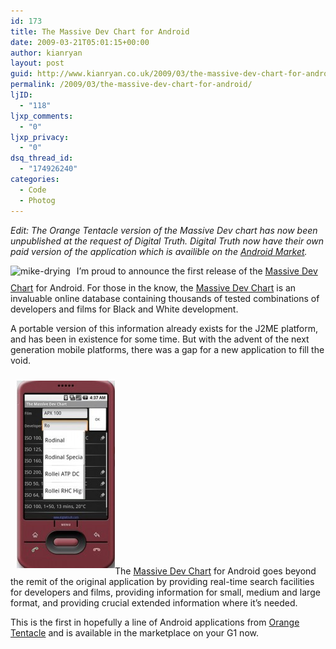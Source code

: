 ```yaml
---
id: 173
title: The Massive Dev Chart for Android
date: 2009-03-21T05:01:15+00:00
author: kianryan
layout: post
guid: http://www.kianryan.co.uk/2009/03/the-massive-dev-chart-for-android/
permalink: /2009/03/the-massive-dev-chart-for-android/
ljID:
  - "118"
ljxp_comments:
  - "0"
ljxp_privacy:
  - "0"
dsq_thread_id:
  - "174926240"
categories:
  - Code
  - Photog
---
```

_Edit: The Orange Tentacle version of the Massive Dev chart has now been unpublished at the request of Digital Truth. Digital Truth now have their own paid version of the application which is availible on the [Android Market](https://market.android.com/details?id=com.digitaltruth.mdc&feature=search_result)._

<img src="/assets/images/2009/03/mike-drying.jpg" alt="mike-drying" title="mike-drying"   style="margin-right: 10px; margin-bottom: 10px;" class="alignleft size-medium wp-image-176" srcset="/assets/images/2009/03/mike-drying.jpg 255w, /assets/images/2009/03/mike-drying-150x150.jpg 150w" sizes="(max-width: 255px) 100vw, 255px" />I&#8217;m proud to announce the first release of the [Massive Dev Chart](http://www.digitaltruth.com/devchart.php) for Android. For those in the know, the [Massive Dev Chart](http://www.digitaltruth.com/devchart.php) is an invaluable online database containing thousands of tested combinations of developers and films for Black and White development.

A portable version of this information already exists for the J2ME platform, and has been in existence for some time. But with the advent of the next generation mobile platforms, there was a gap for a new application to fill the void.

<img src="/assets/images/2009/03/emulator-157x300.jpg" alt="Massive Dev Chart Screenshot" title="Massive Dev Chart Screenshot"  style="margin-left: 10px; margin-bottom: 10px; margin-top:10px;"   class="alignright size-medium wp-image-175" />The [Massive Dev Chart](http://www.digitaltruth.com/devchart.php) for Android goes beyond the remit of the original application by providing real-time search facilities for developers and films, providing information for small, medium and large format, and providing crucial extended information where it&#8217;s needed.

This is the first in hopefully a line of Android applications from [Orange Tentacle](http://www.orangetentacle.co.uk/) and is available in the marketplace on your G1 now.